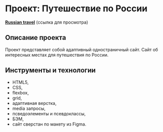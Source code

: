 # Проект: Путешествие по России
[**Russian travel**](https://dmitry-razumov.github.io/russian-travel/) (ссылка для просмотра)

## Описание проекта
Проект представляет собой адаптивный одностраничный сайт.
Сайт об интересных местах для путешествия по России.

## Инструменты и технологии

* HTML5,
* CSS,
* flexbox,
* grid,
* адаптивная верстка,
* media запросы,
* псведоэлементы и псевдоклассы,
* БЭМ,
* сайт сверстан по макету из Figma.
